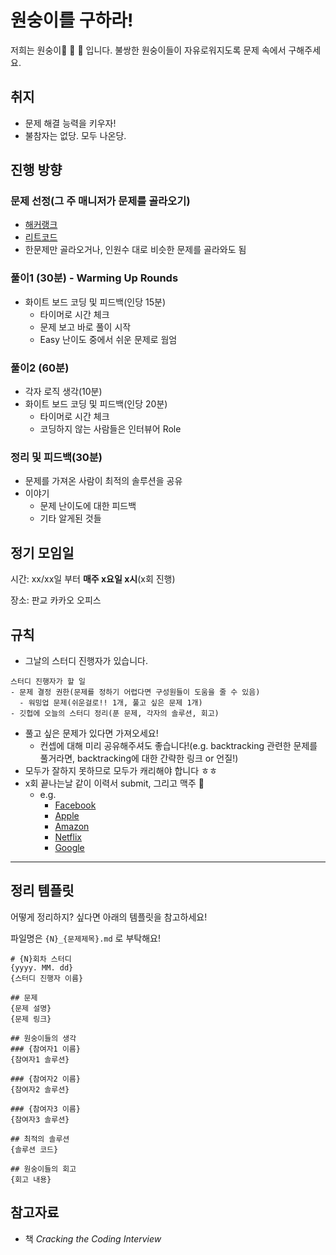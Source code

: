 # 원숭이를 구하라!
저희는 원숭이:monkey: :monkey:  :monkey: 입니다. 불쌍한 원숭이들이 자유로워지도록 문제 속에서 구해주세요.

## 취지
- 문제 해결 능력을 키우자!
- 불참자는 없당. 모두 나온당.


## 진행 방향

### 문제 선정(그 주 매니저가 문제를 골라오기)
- [해커랭크](https://hackerrank.com)
- [리트코드](http://leetcode.com)
- 한문제만 골라오거나, 인원수 대로 비슷한 문제를 골라와도 됨


### 풀이1 (30분) - Warming Up Rounds
- 화이트 보드 코딩 및 피드백(인당 15분)
  - 타이머로 시간 체크
  - 문제 보고 바로 풀이 시작
  - Easy 난이도 중에서 쉬운 문제로 웜엄

### 풀이2 (60분)
- 각자 로직 생각(10분)
- 화이트 보드 코딩 및 피드백(인당 20분)
  - 타이머로 시간 체크
  - 코딩하지 않는 사람들은 인터뷰어 Role

### 정리 및 피드백(30분)
- 문제를 가져온 사람이 최적의 솔루션을 공유
- 이야기
  - 문제 난이도에 대한 피드백
  - 기타 알게된 것들


## 정기 모임일
시간: xx/xx일 부터 **매주 x요일 x시**(x회 진행)

장소: 판교 카카오 오피스

## 규칙
- 그날의 스터디 진행자가 있습니다.
```
스터디 진행자가 할 일
- 문제 결정 권한(문제를 정하기 어렵다면 구성원들이 도움을 줄 수 있음)
  - 워밍업 문제(쉬운걸로!! 1개, 풀고 싶은 문제 1개)
- 깃헙에 오늘의 스터디 정리(푼 문제, 각자의 솔루션, 회고)
```
- 풀고 싶은 문제가 있다면 가져오세요!
  - 컨셉에 대해 미리 공유해주셔도 좋습니다!(e.g. backtracking 관련한 문제를 풀거라면, backtracking에 대한 간략한 링크 or 언질!)
- 모두가 잘하지 못하므로 모두가 캐리해야 합니다 ㅎㅎ
- x회 끝나는날 같이 이력서 submit, 그리고 맥주 :beer:
  - e.g.
    - [Facebook](https://www.facebook.com/careers/)
    - [Apple](https://www.apple.com/jobs/us/)
    - [Amazon](https://www.amazon.jobs/)
    - [Netflix](https://jobs.netflix.com/)
    - [Google](https://careers.google.com/jobs/)


---
## 정리 템플릿
어떻게 정리하지? 싶다면 아래의 템플릿을 참고하세요!

파일명은 `{N}_{문제제목}.md` 로 부탁해요!

```
# {N}회차 스터디
{yyyy. MM. dd}
{스터디 진행자 이름}

## 문제
{문제 설명}
{문제 링크}

## 원숭이들의 생각
### {참여자1 이름}
{참여자1 솔루션}

### {참여자2 이름}
{참여자2 솔루션}

### {참여자3 이름}
{참여자3 솔루션}

## 최적의 솔루션
{솔루션 코드}

## 원숭이들의 회고
{회고 내용}
```

## 참고자료
- 책 _Cracking the Coding Interview_
